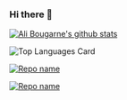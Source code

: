 ### Hi there 👋

<!--
**alibougarne/alibougarne** is a ✨ _special_ ✨ repository because its `README.md` (this file) appears on your GitHub profile.
-->

[![Ali Bougarne's github stats](https://github-readme-stats.vercel.app/api?username=alibougarne&show_icons=true&theme=vue&count_private=true
)](https://github.com/alibougarne/github-readme-stats)

![Top Languages Card](https://github-readme-stats.vercel.app/api/top-langs/?username=alibougarne&layout=compact)

[![Repo name](https://github-readme-stats.vercel.app/api/pin/?username=alibougarne&repo=portfolio&show_owner=true)](https://github.com/alibougarne/portfolio)

[![Repo name](https://github-readme-stats.vercel.app/api/pin/?username=alibougarne&repo=portfolio-api-nestjs&show_owner=true)](https://github.com/alibougarne/portfolio-api-nestjs)
